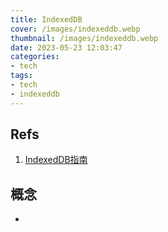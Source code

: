 ```yaml
---
title: IndexedDB
cover: /images/indexeddb.webp
thumbnail: /images/indexeddb.webp
date: 2023-05-23 12:03:47
categories:
- tech
tags:
- tech
- indexeddb
---
```


## Refs
1. [IndexedDB指南](https://juejin.cn/post/6844903540213678093)

## 概念
- 
